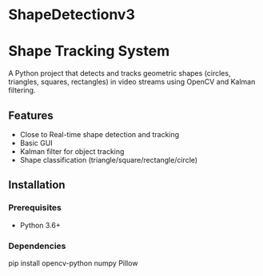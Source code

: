 # ShapeDetectionv3
# Shape Tracking System

A Python project that detects and tracks geometric shapes (circles, triangles, squares, rectangles) in video streams using OpenCV and Kalman filtering.

## Features
- Close to Real-time shape detection and tracking
- Basic GUI
- Kalman filter for object tracking
- Shape classification (triangle/square/rectangle/circle)

## Installation

### Prerequisites
- Python 3.6+

### Dependencies
pip install opencv-python numpy Pillow
 
